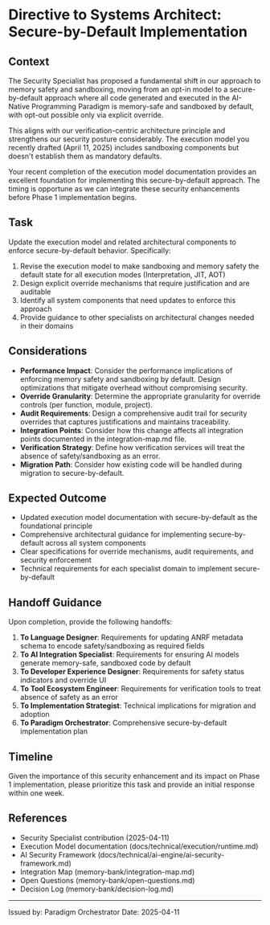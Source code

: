 # Directive to Systems Architect: Secure-by-Default Implementation

## Context

The Security Specialist has proposed a fundamental shift in our approach to memory safety and sandboxing, moving from an opt-in model to a secure-by-default approach where all code generated and executed in the AI-Native Programming Paradigm is memory-safe and sandboxed by default, with opt-out possible only via explicit override.

This aligns with our verification-centric architecture principle and strengthens our security posture considerably. The execution model you recently drafted (April 11, 2025) includes sandboxing components but doesn't establish them as mandatory defaults.

Your recent completion of the execution model documentation provides an excellent foundation for implementing this secure-by-default approach. The timing is opportune as we can integrate these security enhancements before Phase 1 implementation begins.

## Task

Update the execution model and related architectural components to enforce secure-by-default behavior. Specifically:

1. Revise the execution model to make sandboxing and memory safety the default state for all execution modes (Interpretation, JIT, AOT)
2. Design explicit override mechanisms that require justification and are auditable
3. Identify all system components that need updates to enforce this approach
4. Provide guidance to other specialists on architectural changes needed in their domains

## Considerations

- **Performance Impact**: Consider the performance implications of enforcing memory safety and sandboxing by default. Design optimizations that mitigate overhead without compromising security.
- **Override Granularity**: Determine the appropriate granularity for override controls (per function, module, project).
- **Audit Requirements**: Design a comprehensive audit trail for security overrides that captures justifications and maintains traceability.
- **Integration Points**: Consider how this change affects all integration points documented in the integration-map.md file.
- **Verification Strategy**: Define how verification services will treat the absence of safety/sandboxing as an error.
- **Migration Path**: Consider how existing code will be handled during migration to secure-by-default.

## Expected Outcome

- Updated execution model documentation with secure-by-default as the foundational principle
- Comprehensive architectural guidance for implementing secure-by-default across all system components
- Clear specifications for override mechanisms, audit requirements, and security enforcement
- Technical requirements for each specialist domain to implement secure-by-default

## Handoff Guidance

Upon completion, provide the following handoffs:

1. **To Language Designer**: Requirements for updating ANRF metadata schema to encode safety/sandboxing as required fields
2. **To AI Integration Specialist**: Requirements for ensuring AI models generate memory-safe, sandboxed code by default
3. **To Developer Experience Designer**: Requirements for safety status indicators and override UI
4. **To Tool Ecosystem Engineer**: Requirements for verification tools to treat absence of safety as an error
5. **To Implementation Strategist**: Technical implications for migration and adoption
6. **To Paradigm Orchestrator**: Comprehensive secure-by-default implementation plan

## Timeline

Given the importance of this security enhancement and its impact on Phase 1 implementation, please prioritize this task and provide an initial response within one week.

## References

- Security Specialist contribution (2025-04-11)
- Execution Model documentation (docs/technical/execution/runtime.md)
- AI Security Framework (docs/technical/ai-engine/ai-security-framework.md)
- Integration Map (memory-bank/integration-map.md)
- Open Questions (memory-bank/open-questions.md)
- Decision Log (memory-bank/decision-log.md)

---

Issued by: Paradigm Orchestrator
Date: 2025-04-11
